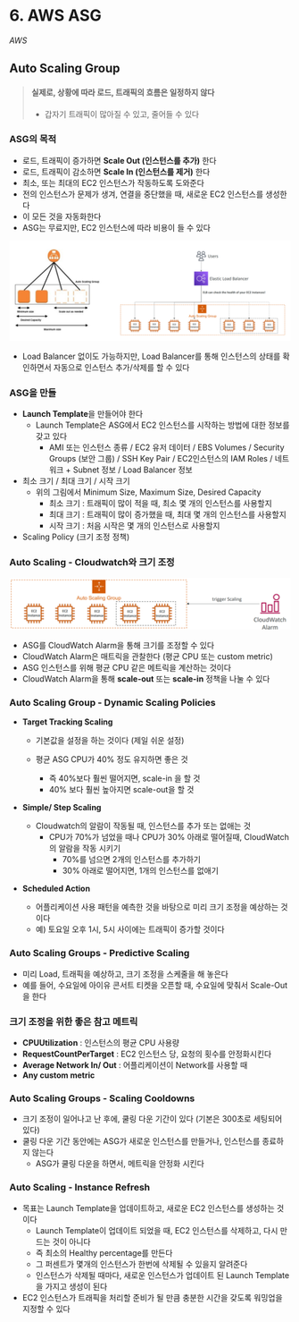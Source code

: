 # 6. AWS ASG

*AWS*



## Auto Scaling Group

> #### 실제로, 상황에 따라 로드, 트래픽의 흐름은 일정하지 않다
>
> - 갑자기 트래픽이 많아질 수 있고, 줄어들 수 있다



### ASG의 목적

- 로드, 트래픽이 증가하면 **Scale Out (인스턴스를 추가)** 한다
- 로드, 트래픽이 감소하면 **Scale In (인스턴스를 제거)** 한다
- 최소, 또는 최대의 EC2 인스턴스가 작동하도록 도와준다
- 전의 인스턴스가 문제가 생겨, 연결을 중단했을 때, 새로운 EC2 인스턴스를 생성한다
- 이 모든 것을 자동화한다
- ASG는 무료지만, EC2 인스턴스에 따라 비용이 들 수 있다

![image-20230316101135429](6_AWS_ASG.assets/image-20230316101135429.png)

- Load Balancer 없이도 가능하지만, Load Balancer를 통해 인스턴스의 상태를 확인하면서 자동으로 인스턴스 추가/삭제를 할 수 있다



### ASG을 만들

- **Launch Template**을 만들어야 한다
  - Launch Template은 ASG에서 EC2 인스턴스를 시작하는 방법에 대한 정보를 갖고 있다
    - AMI 또는 인스턴스 종류 / EC2 유저 데이터 / EBS Volumes / Security Groups (보안 그룹) / SSH Key Pair / EC2인스턴스의 IAM Roles / 네트워크 + Subnet 정보 / Load Balancer 정보
- 최소 크기 / 최대 크기 / 시작 크기
  - 위의 그림에서 Minimum Size, Maximum Size, Desired Capacity
    - 최소 크기 : 트래픽이 많이 적을 때, 최소 몇 개의 인스턴스를 사용할지
    - 최대 크기 : 트래픽이 많이 증가했을 때, 최대 몇 개의 인스턴스를 사용할지
    - 시작 크기 : 처음 시작은 몇 개의 인스턴스로 사용할지
- Scaling Policy (크기 조정 정책)



### Auto Scaling - Cloudwatch와 크기 조정

<img src="6_AWS_ASG.assets/image-20230316102003184.png" alt="image-20230316102003184" style="zoom:50%;" />

- ASG를 CloudWatch Alarm을 통해 크기를 조정할 수 있다
- CloudWatch Alarm은 매트릭을 관찰한다 (평균 CPU 또는 custom metric)
- ASG 인스턴스를 위해 평균 CPU 같은 메트릭을 계산하는 것이다
- CloudWatch Alarm을 통해 **scale-out** 또는 **scale-in** 정책을 나눌 수 있다



### Auto Scaling Group - Dynamic Scaling Policies

- **Target Tracking Scaling**

  - 기본값을 설정을 하는 것이다 (제일 쉬운 설정)

  - 평균 ASG CPU가 40% 정도 유지하면 좋은 것

    - 즉 40%보다 훨씬 떨어지면, scale-in 을 할 것
    - 40% 보다 훨씬 높아지면 scale-out을 할 것

     

- **Simple/ Step Scaling**

  - Cloudwatch의 알람이 작동될 때, 인스턴스를 추가 또는 없애는 것
    - CPU가 70%가 넘었을 때나 CPU가 30% 아래로 떨어질때, CloudWatch의 알람을 작동 시키기
      - 70%를 넘으면 2개의 인스턴스를 추가하기
      - 30% 아래로 떨어지면, 1개의 인스턴스를 없애기



- **Scheduled Action**
  - 어플리케이션 사용 패턴을 예측한 것을 바탕으로 미리 크기 조정을 예상하는 것이다
  - 예) 토요일 오후 1시, 5시 사이에는 트래픽이 증가할 것이다



### Auto Scaling Groups - Predictive Scaling

- 미리 Load, 트래픽을 예상하고, 크기 조정을 스케줄을 해 놓은다
- 예를 들어, 수요일에 아이유 콘서트 티켓을 오픈할 때, 수요일에 맞춰서 Scale-Out을 한다



### 크기 조정을 위한 좋은 참고 메트릭

- **CPUUtilization** : 인스턴스의 평균 CPU 사용량
- **RequestCountPerTarget** : EC2 인스턴스 당, 요청의 횟수를 안정화시킨다
- **Average Network In/ Out** : 어플리케이션이 Network를 사용할 때
- **Any custom metric**



### Auto Scaling Groups - Scaling Cooldowns

- 크기 조정이 일어나고 난 후에, 쿨링 다운 기간이 있다 (기본은 300초로 세팅되어 있다)
- 쿨링 다운 기간 동안에는 ASG가 새로운 인스턴스를 만들거나, 인스턴스를 종료하지 않는다
  - ASG가 쿨링 다운을 하면서, 메트릭을 안정화 시킨다



### Auto Scaling - Instance Refresh

- 목표는 Launch Template을 업데이트하고, 새로운 EC2 인스턴스를 생성하는 것이다
  - Launch Template이 업데이트 되었을 때, EC2 인스턴스를 삭제하고, 다시 만드는 것이 아니다
  - 즉 최소의 Healthy percentage를 만든다
  - 그 퍼센트가 몇개의 인스턴스가 한번에 삭제될 수 있을지 알려준다
  - 인스턴스가 삭제될 때마다, 새로운 인스턴스가 업데이트 된 Launch Template을 가지고 생성이 된다
- EC2 인스턴스가 트래픽을 처리할 준비가 될 만큼 충분한 시간을 갖도록 워밍업을 지정할 수 있다

